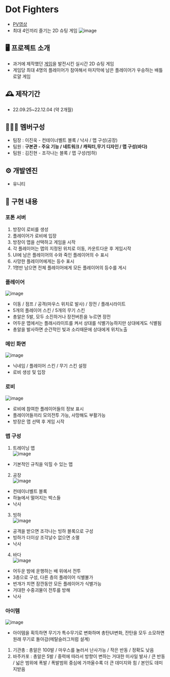 # Dot Fighters
- [PV영상](https://www.youtube.com/watch?v=9NOzlQL45hQ)
- 최대 4인끼리 즐기는 2D 슈팅 게임
![image](https://github.com/rnqhscjf3333/Koo-Story/assets/41632370/33ca8563-88fd-47ec-a479-961efb80d741)

## 🖥️ 프로젝트 소개
- 과거에 제작했던 [게임](https://github.com/rnqhscjf3333/HerHert/tree/main)을 발전시킨 실시간 2D 슈팅 게임
- 게임당 최대 4명의 플레이어가 참여해서 마지막에 남은 플레이어가 우승하는 배틀로얄 게임

## 🕰️ 제작기간
- 22.09.25~22.12.04 (약 2개월)

## 🧑‍🤝‍🧑 멤버구성
- 팀장 : 이진욱 - 컨테이너벨트 블록 / 낙사 / 맵 구성(공장)
- 팀원 : **구본관 - 주요 기능 / 네트워크 / 캐릭터,무기 디자인 / 맵 구성(바다)**
- 팀원 : 김진현 - 조각나는 블록 / 맵 구성(빙하)

## ⚙️ 개발엔진
- 유니티

## 📌 구현 내용
### 포톤 서버
1. 방장이 로비를 생성
2. 플레이어가 로비에 입장
3. 방장이 맵을 선택하고 게임을 시작
4. 각 플레이어는 맵의 지정된 위치로 이동, 카운트다운 후 게임시작
5. UI에 남은 플레이어의 수와 죽인 플레이어의 수 표시
6. 사망한 플레이어에게는 등수 표시
7. 1명만 남으면 전체 플레이어에게 모든 플레이어의 등수를 게시

### 플레이어
![image](https://github.com/rnqhscjf3333/Koo-Story/assets/41632370/8c3159b3-0108-45fd-983d-74c038c4c7ef)<br>
- 이동 / 점프 / 공격(마우스 위치로 발사) / 장전 / 플래시라이트
- 5개의 플레이어 스킨 / 5개의 무기 스킨
- 총알은 5발, 모두 소진하거나 장전버튼을 누르면 장전
- 어두운 맵에서는 플래시라이트를 켜서 상대를 식별가능하지만 상대에게도 식별됨
- 총알을 발사하면 순간적인 빛과 소리때문에 상대에게 위치노출

### 메인 화면
![image](https://github.com/rnqhscjf3333/Koo-Story/assets/41632370/1fb25298-ea27-4c31-9f44-c17b839d0090) <br>
- 닉네임 / 플레이어 스킨 / 무기 스킨 설정
- 로비 생성 및 입장

### 로비
![image](https://github.com/rnqhscjf3333/Koo-Story/assets/41632370/4a292483-e139-4f86-aee8-74af26f117c5) <br>
- 로비에 참여한 플레이어들의 정보 표시
- 플레이어들끼리 모의전투 가능, 사망해도 부활가능
- 방장은 맵 선택 후 게임 시작

### 맵 구성
1. 트레이닝 맵<br>
![image](https://github.com/rnqhscjf3333/Koo-Story/assets/41632370/292d0810-82cc-4864-82d6-706972c2e74f)
- 기본적인 규칙을 익힐 수 있는 맵
  
2. 공장<br>
![image](https://github.com/rnqhscjf3333/Koo-Story/assets/41632370/411cdf32-f1c1-4adc-96be-54766bf51acf)
- 컨테이너벨트 블록
- 하늘에서 떨어지는 박스들
- 낙사
  
3. 빙하 <br>
![image](https://github.com/rnqhscjf3333/Koo-Story/assets/41632370/2e772769-317f-4aed-8d96-4cefbbcb295e)
- 공격을 받으면 조각나는 빙하 블록으로 구성
- 빙하가 더이상 조각날수 없으면 소멸
- 낙사

4. 바다 <br>
![image](https://github.com/rnqhscjf3333/Koo-Story/assets/41632370/9a301541-8fcb-4756-92ca-1903fe466baa)
- 어두운 밤에 운행하는 배 위에서 전투
- 3층으로 구성, 다른 층의 플레이어 식별불가
- 번개가 치면 잠깐동안 모든 플레이어가 식별가능
- 거대한 수중괴물이 전투를 방해
- 낙사

### 아이템
![image](https://github.com/rnqhscjf3333/Koo-Story/assets/41632370/0e31a893-3d64-4b9f-a48b-c00b2a038331)<br>
- 아이템을 획득하면 무기가 특수무기로 변화하며 총탄UI변화, 잔탄을 모두 소모하면 원래 무기로 돌아감(메탈슬러그처럼 설계)
1. 기관총 : 총알은 100발 / 마우스를 눌러서 난사가능 / 작은 반동 / 정확도 낮음
2. 바주카포 : 총알은 5발 / 중력에 따라서 방향이 변하는 거대한 미사일 발사 / 큰 반동 / 넓은 범위에 폭발 / 폭발범위 중심에 가까울수록 더 큰 데미지와 힘 / 본인도 데미지받음
